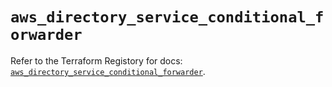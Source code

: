 # `aws_directory_service_conditional_forwarder`

Refer to the Terraform Registory for docs: [`aws_directory_service_conditional_forwarder`](https://www.terraform.io/docs/providers/aws/r/directory_service_conditional_forwarder).
